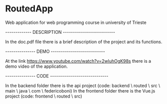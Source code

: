 # RoutedApp
Web application for web programming course in university of Trieste

------------- DESCRIPTION --------------------------

In the doc.pdf file there is a brief description of the project and its functions.

--------------- DEMO ---------------------------

At the link https://www.youtube.com/watch?v=2wluhOgK98s there is a demo video of the application.

--------------- CODE -----------------------------

In the backend folder there is the api project (code: backend \ routed \ src \ main \ java \ com \ federicoboni)
In the frontend folder there is the Vue.js project (code: frontend \ routed \ src)




